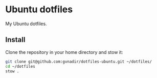 # Ubuntu dotfiles

My Ubuntu dotfiles.

## Install

Clone the repository in your home directory and stow it:

```sh
git clone git@github.com:gvnadir/dotfiles-ubuntu.git ~/dotfiles/
cd ~/dotfiles
stow .
```
